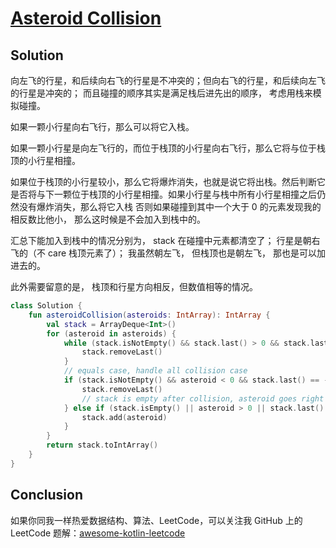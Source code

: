 # [Asteroid Collision][title]

## Solution
向左飞的行星，和后续向右飞的行星是不冲突的；但向右飞的行星，和后续向左飞的行星是冲突的；
而且碰撞的顺序其实是满足栈后进先出的顺序， 考虑用栈来模拟碰撞。

如果一颗小行星向右飞行，那么可以将它入栈。

如果一颗小行星是向左飞行的，而位于栈顶的小行星向右飞行，那么它将与位于栈顶的小行星相撞。

如果位于栈顶的小行星较小，那么它将爆炸消失，也就是说它将出栈。然后判断它是否将与下一颗位于栈顶的小行星相撞。如果小行星与栈中所有小行星相撞之后仍然没有爆炸消失，那么将它入栈
否则如果碰撞到其中一个大于 0 的元素发现我的相反数比他小， 那么这时候是不会加入到栈中的。

汇总下能加入到栈中的情况分别为， stack 在碰撞中元素都清空了； 行星是朝右飞的（不 care 栈顶元素了）； 我虽然朝左飞， 但栈顶也是朝左飞， 那也是可以加进去的。

此外需要留意的是， 栈顶和行星方向相反，但数值相等的情况。

```kotlin
class Solution {
    fun asteroidCollision(asteroids: IntArray): IntArray {
        val stack = ArrayDeque<Int>()
        for (asteroid in asteroids) {
            while (stack.isNotEmpty() && stack.last() > 0 && stack.last() < -asteroid) {
                stack.removeLast()
            }
            // equals case, handle all collision case
            if (stack.isNotEmpty() && asteroid < 0 && stack.last() == -asteroid) {
                stack.removeLast()
                // stack is empty after collision, asteroid goes right or stack last elements goes left.
            } else if (stack.isEmpty() || asteroid > 0 || stack.last() < 0) {
                stack.add(asteroid)
            }
        }
        return stack.toIntArray()
    }
}
```

## Conclusion

如果你同我一样热爱数据结构、算法、LeetCode，可以关注我 GitHub 上的 LeetCode 题解：[awesome-kotlin-leetcode][akl]



[title]: https://leetcode.cn/problems/asteroid-collision/
[akl]: https://github.com/NightXlt/awesome-kotlin-leetcode
